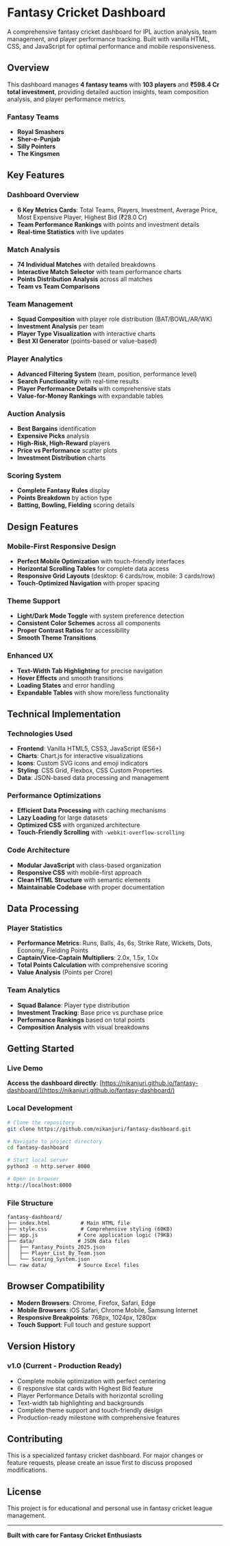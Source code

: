 # Fantasy Cricket Dashboard

A comprehensive fantasy cricket dashboard for IPL auction analysis, team management, and player performance tracking. Built with vanilla HTML, CSS, and JavaScript for optimal performance and mobile responsiveness.

## Overview

This dashboard manages **4 fantasy teams** with **103 players** and **₹598.4 Cr total investment**, providing detailed auction insights, team composition analysis, and player performance metrics.

### Fantasy Teams
- **Royal Smashers**
- **Sher-e-Punjab**  
- **Silly Pointers**
- **The Kingsmen**

## Key Features

### Dashboard Overview
- **6 Key Metrics Cards**: Total Teams, Players, Investment, Average Price, Most Expensive Player, Highest Bid (₹28.0 Cr)
- **Team Performance Rankings** with points and investment details
- **Real-time Statistics** with live updates

### Match Analysis
- **74 Individual Matches** with detailed breakdowns
- **Interactive Match Selector** with team performance charts
- **Points Distribution Analysis** across all matches
- **Team vs Team Comparisons**

### Team Management
- **Squad Composition** with player role distribution (BAT/BOWL/AR/WK)
- **Investment Analysis** per team
- **Player Type Visualization** with interactive charts
- **Best XI Generator** (points-based or value-based)

### Player Analytics
- **Advanced Filtering System** (team, position, performance level)
- **Search Functionality** with real-time results
- **Player Performance Details** with comprehensive stats
- **Value-for-Money Rankings** with expandable tables

### Auction Analysis
- **Best Bargains** identification
- **Expensive Picks** analysis
- **High-Risk, High-Reward** players
- **Price vs Performance** scatter plots
- **Investment Distribution** charts

### Scoring System
- **Complete Fantasy Rules** display
- **Points Breakdown** by action type
- **Batting, Bowling, Fielding** scoring details

## Design Features

### Mobile-First Responsive Design
- **Perfect Mobile Optimization** with touch-friendly interfaces
- **Horizontal Scrolling Tables** for complete data access
- **Responsive Grid Layouts** (desktop: 6 cards/row, mobile: 3 cards/row)
- **Touch-Optimized Navigation** with proper spacing

### Theme Support
- **Light/Dark Mode Toggle** with system preference detection
- **Consistent Color Schemes** across all components
- **Proper Contrast Ratios** for accessibility
- **Smooth Theme Transitions**

### Enhanced UX
- **Text-Width Tab Highlighting** for precise navigation
- **Hover Effects** and smooth transitions
- **Loading States** and error handling
- **Expandable Tables** with show more/less functionality

## Technical Implementation

### Technologies Used
- **Frontend**: Vanilla HTML5, CSS3, JavaScript (ES6+)
- **Charts**: Chart.js for interactive visualizations  
- **Icons**: Custom SVG icons and emoji indicators
- **Styling**: CSS Grid, Flexbox, CSS Custom Properties
- **Data**: JSON-based data processing and management

### Performance Optimizations
- **Efficient Data Processing** with caching mechanisms
- **Lazy Loading** for large datasets
- **Optimized CSS** with organized architecture
- **Touch-Friendly Scrolling** with `-webkit-overflow-scrolling`

### Code Architecture
- **Modular JavaScript** with class-based organization
- **Responsive CSS** with mobile-first approach
- **Clean HTML Structure** with semantic elements
- **Maintainable Codebase** with proper documentation

## Data Processing

### Player Statistics
- **Performance Metrics**: Runs, Balls, 4s, 6s, Strike Rate, Wickets, Dots, Economy, Fielding Points
- **Captain/Vice-Captain Multipliers**: 2.0x, 1.5x, 1.0x
- **Total Points Calculation** with comprehensive scoring
- **Value Analysis** (Points per Crore)

### Team Analytics
- **Squad Balance**: Player type distribution
- **Investment Tracking**: Base price vs purchase price
- **Performance Rankings** based on total points
- **Composition Analysis** with visual breakdowns

## Getting Started

### Live Demo
**Access the dashboard directly**: [https://nikanjuri.github.io/fantasy-dashboard/](https://nikanjuri.github.io/fantasy-dashboard/)

### Local Development
```bash
# Clone the repository
git clone https://github.com/nikanjuri/fantasy-dashboard.git

# Navigate to project directory
cd fantasy-dashboard

# Start local server
python3 -m http.server 8000

# Open in browser
http://localhost:8000
```

### File Structure
```
fantasy-dashboard/
├── index.html          # Main HTML file
├── style.css           # Comprehensive styling (60KB)
├── app.js             # Core application logic (79KB)
├── data/              # JSON data files
│   ├── Fantasy_Points_2025.json
│   ├── Player_List_By_Team.json
│   └── Scoring_System.json
└── raw data/          # Source Excel files
```

## Browser Compatibility

- **Modern Browsers**: Chrome, Firefox, Safari, Edge
- **Mobile Browsers**: iOS Safari, Chrome Mobile, Samsung Internet
- **Responsive Breakpoints**: 768px, 1024px, 1280px
- **Touch Support**: Full touch and gesture support

## Version History

### v1.0 (Current - Production Ready)
- Complete mobile optimization with perfect centering
- 6 responsive stat cards with Highest Bid feature
- Player Performance Details with horizontal scrolling
- Text-width tab highlighting and backgrounds
- Complete theme support and touch-friendly design
- Production-ready milestone with comprehensive features

## Contributing

This is a specialized fantasy cricket dashboard. For major changes or feature requests, please create an issue first to discuss proposed modifications.

## License

This project is for educational and personal use in fantasy cricket league management.

---

**Built with care for Fantasy Cricket Enthusiasts**
